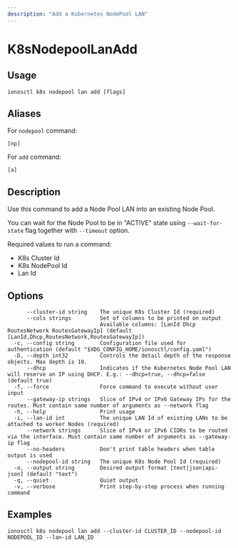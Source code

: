 ```yaml
---
description: "Add a Kubernetes NodePool LAN"
---
```


# K8sNodepoolLanAdd

## Usage

```text
ionosctl k8s nodepool lan add [flags]
```

## Aliases

For `nodepool` command:

```text
[np]
```

For `add` command:

```text
[a]
```

## Description

Use this command to add a Node Pool LAN into an existing Node Pool.

You can wait for the Node Pool to be in "ACTIVE" state using `--wait-for-state` flag together with `--timeout` option.

Required values to run a command:

* K8s Cluster Id
* K8s NodePool Id
* Lan Id

## Options

```text
      --cluster-id string    The unique K8s Cluster Id (required)
      --cols strings         Set of columns to be printed on output 
                             Available columns: [LanId Dhcp RoutesNetwork RoutesGatewayIp] (default [LanId,Dhcp,RoutesNetwork,RoutesGatewayIp])
  -c, --config string        Configuration file used for authentication (default "$XDG_CONFIG_HOME/ionosctl/config.yaml")
  -D, --depth int32          Controls the detail depth of the response objects. Max depth is 10.
      --dhcp                 Indicates if the Kubernetes Node Pool LAN will reserve an IP using DHCP. E.g.: --dhcp=true, --dhcp=false (default true)
  -f, --force                Force command to execute without user input
      --gateway-ip strings   Slice of IPv4 or IPv6 Gateway IPs for the routes. Must contain same number of arguments as --network flag
  -h, --help                 Print usage
  -i, --lan-id int           The unique LAN Id of existing LANs to be attached to worker Nodes (required)
      --network strings      Slice of IPv4 or IPv6 CIDRs to be routed via the interface. Must contain same number of arguments as --gateway-ip flag
      --no-headers           Don't print table headers when table output is used
      --nodepool-id string   The unique K8s Node Pool Id (required)
  -o, --output string        Desired output format [text|json|api-json] (default "text")
  -q, --quiet                Quiet output
  -v, --verbose              Print step-by-step process when running command
```

## Examples

```text
ionosctl k8s nodepool lan add --cluster-id CLUSTER_ID --nodepool-id NODEPOOL_ID --lan-id LAN_ID
```

